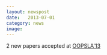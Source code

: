 ```yaml
---
layout: newspost
date:   2013-07-01
category: news
image: 
---
```


2 new papers accepted at [OOPSLA'13](http://splashcon.org/2013/program/oopsla-research-papers)